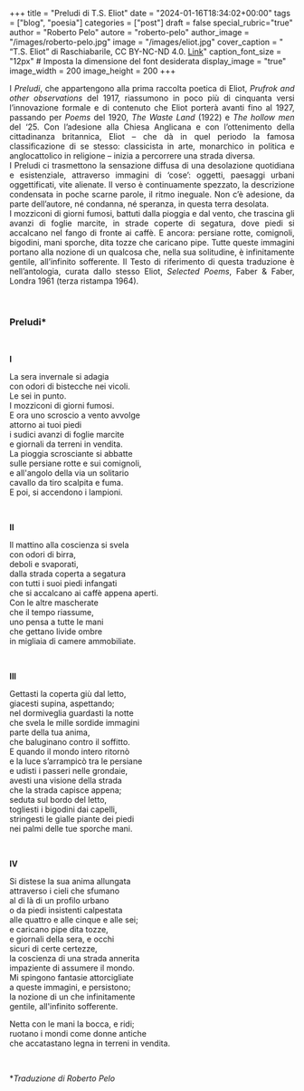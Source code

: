 +++
title = "Preludi di T.S. Eliot"
date = "2024-01-16T18:34:02+00:00"
tags = ["blog", "poesia"]
categories = ["post"]
draft = false
special_rubric="true"
author = "Roberto Pelo"
autore = "roberto-pelo"
author_image = "/images/roberto-pelo.jpg"
image = "/images/eliot.jpg"
cover_caption = " <q>T.S. Eliot</q> di Raschiabarile, CC BY-NC-ND 4.0. [Link](https://deviantart.com/raschiabarile/art/T-S-Eliot-1007022566)"
caption_font_size = "12px"  # Imposta la dimensione del font desiderata
display_image = "true"
image_width = 200
image_height = 200
+++

<div style="text-align: justify">


I *Preludi*, che appartengono alla prima raccolta poetica di Eliot, *Prufrok and other observations* del 1917, riassumono in poco più di cinquanta versi l’innovazione formale e di contenuto che Eliot porterà avanti fino al 1927, passando per *Poems* del 1920, *The Waste Land* (1922) e *The hollow men* del ‘25. Con l’adesione alla Chiesa Anglicana e con l’ottenimento della cittadinanza britannica, Eliot – che dà in quel periodo la famosa classificazione di se stesso: classicista in arte, monarchico in politica e anglocattolico in religione – inizia a percorrere una strada diversa.  
I Preludi ci trasmettono la sensazione diffusa di una desolazione quotidiana e esistenziale, attraverso immagini di ‘cose’: oggetti, paesaggi urbani oggettificati, vite alienate. Il verso è continuamente spezzato, la descrizione condensata in poche scarne parole, il ritmo ineguale. Non c’è adesione, da parte dell’autore, né condanna, né speranza, in questa terra desolata.  
I mozziconi di giorni fumosi, battuti dalla pioggia e dal vento, che trascina gli avanzi di foglie marcite, in strade coperte di segatura, dove piedi si accalcano nel fango di fronte ai caffè. E ancora: persiane rotte, comignoli, bigodini, mani sporche, dita tozze che caricano pipe. Tutte queste immagini portano alla nozione di un qualcosa che, nella sua solitudine, è infinitamente gentile, all’infinito sofferente.
Il Testo di riferimento di questa traduzione è nell’antologia, curata dallo stesso Eliot, *Selected Poems*, Faber & Faber, Londra 1961 (terza ristampa 1964).

</br>

### Preludi*

</br>


**I**

La sera invernale si adagia  
con odori di bistecche nei vicoli.  
Le sei in punto.  
I mozziconi di giorni fumosi.  
E ora uno scroscio a vento avvolge  
attorno ai tuoi piedi  
i sudici avanzi di foglie marcite  
e giornali da terreni in vendita.  
La pioggia scrosciante si abbatte  
sulle persiane rotte e sui comignoli,  
e all'angolo della via un solitario  
cavallo da tiro scalpita e fuma.  
E poi, si accendono i lampioni.  

</br>

**II**

Il mattino alla coscienza si svela  
con odori di birra,  
deboli e svaporati,  
dalla strada coperta a segatura  
con tutti i suoi piedi infangati  
che si accalcano ai caffè appena aperti.  
Con le altre mascherate  
che il tempo riassume,  
uno pensa a tutte le mani  
che gettano livide ombre  
in migliaia di camere ammobiliate.  








</br>




**III**



Gettasti la coperta giù dal letto,  
giacesti supina, aspettando;  
nel dormiveglia guardasti la notte  
che svela le mille sordide immagini  
parte della tua anima,  
che baluginano contro il soffitto.  
E quando il mondo intero ritornò  
e la luce s’arrampicò tra le persiane  
e udisti i passeri nelle grondaie,  
avesti una visione della strada  
che la strada capisce appena;  
seduta sul bordo del letto,  
togliesti i bigodini dai capelli,  
stringesti le gialle piante dei piedi  
nei palmi delle tue sporche mani.  




</br>

**IV**


Si distese la sua anima allungata  
attraverso i cieli che sfumano  
al di là di un profilo urbano  
o da piedi insistenti calpestata  
alle quattro e alle cinque e alle sei;  
e caricano pipe dita tozze,  
e giornali della sera, e occhi  
sicuri di certe certezze,  
la coscienza di una strada annerita  
impaziente di assumere il mondo.  
Mi spingono fantasie attorcigliate  
a queste immagini, e persistono;  
la nozione di un che infinitamente  
gentile, all'infinito sofferente.  

Netta con le mani la bocca, e ridi;  
ruotano i mondi come donne antiche  
che accatastano legna in terreni in vendita.  

</br>


**Traduzione di Roberto Pelo*
